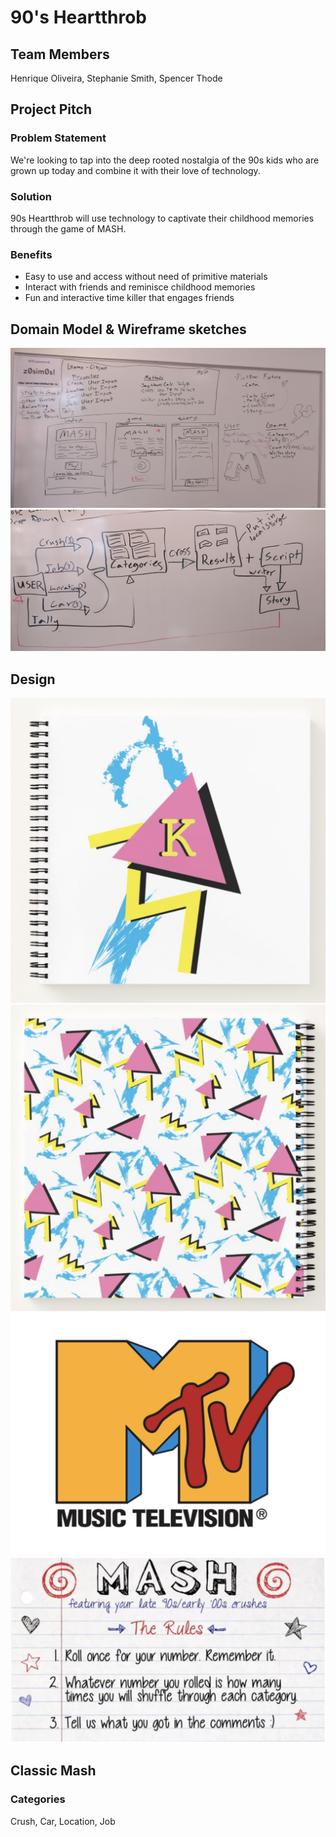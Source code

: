 # 90's Heartthrob

## Team Members
Henrique Oliveira, Stephanie Smith, Spencer Thode

## Project Pitch

### Problem Statement
We're looking to tap into the deep rooted nostalgia of the 90s kids who are grown up today and combine it with their love of technology.

### Solution
90s Heartthrob will use technology to captivate their childhood memories through the game of MASH.

### Benefits
- Easy to use and access without need of primitive materials
- Interact with friends and reminisce childhood memories
- Fun and interactive time killer that engages friends

## Domain Model & Wireframe sketches
![domain images](https://github.com/90s-Heartthrob/mash/blob/master/IMG_20180219_113052.jpg?raw=true)
![domain](https://github.com/90s-Heartthrob/mash/blob/master/domain%20model.jpg?raw=true)

## Design
![img1](https://github.com/90s-Heartthrob/mash/blob/master/Idea%20Images/Screen%20Shot%202018-02-19%20at%2011.27.59%20AM.png)
![img2](https://github.com/90s-Heartthrob/mash/blob/master/Idea%20Images/Screen%20Shot%202018-02-19%20at%2011.28.18%20AM.png)
![img3](https://github.com/90s-Heartthrob/mash/blob/master/Idea%20Images/Screen%20Shot%202018-02-19%20at%2011.29.05%20AM.png)
![img4](https://github.com/90s-Heartthrob/mash/blob/master/Idea%20Images/Screen%20Shot%202018-02-19%20at%2011.30.37%20AM.png)

## Classic Mash
### Categories
Crush, Car, Location, Job
